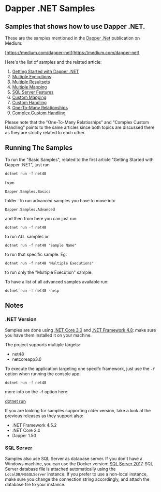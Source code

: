 # Dapper .NET Samples
## Samples that shows how to use Dapper .NET.

These are the samples mentioned in the [Dapper .Net](https://github.com/StackExchange/Dapper) publication on Medium:

[https://medium.com/dapper-net](https://medium.com/dapper-net)

Here's the list of samples and the related article:

 1. [Getting Started with Dapper .NET](https://medium.com/dapper-net/get-started-with-dapper-net-591592c335aa)
 2. [Multiple Executions](https://medium.com/dapper-net/multiple-executions-56c410e9f8dd)
 3. [Multiple Resultsets](https://medium.com/dapper-net/handling-multiple-resultsets-4b108a8c5172)
 4. [Multiple Mapping](https://medium.com/dapper-net/multiple-mapping-d36c637d14fa)
 5. [SQL Server Features](https://medium.com/dapper-net/sql-server-specific-features-2773d894a6ae)
 6. [Custom Mapping](https://medium.com/dapper-net/custom-columns-mapping-1cd45dfd51d6)
 7. [Custom Handling](https://medium.com/dapper-net/custom-type-handling-4b447b97c620)
 8. [One-To-Many Relationships](https://medium.com/dapper-net/one-to-many-mapping-with-dapper-55ae6a65cfd4)
 9. [Complex Custom Handling](https://medium.com/dapper-net/one-to-many-mapping-with-dapper-55ae6a65cfd4)

Please note that the "One-To-Many Relatioships" and "Complex Custom Handling" points to the same articles since both topics are discussed there as they are strictly related to each other.

## Running The Samples

To run the "Basic Samples", related to the first article "Getting Started with Dapper .NET", just run

```dotnet run -f net48```

from

```Dapper.Samples.Basics```

folder. To run advanced samples you have to move into 

```Dapper.Samples.Advanced```

and then from here you can just run

```dotnet run -f net48```

to run ALL samples or 

```dotnet run -f net48 "Sample Name"```

to run that specific sample. Eg:

```dotnet run -f net48 "Multiple Executions"```

to run only the "Multiple Execution" sample.

To have a list of all advanced samples available run:

```dotnet run -f net48 -help```

## Notes

### .NET Version

Samples are done using [.NET Core 3.0](https://www.microsoft.com/net/download/windows) and [.NET Framework 4.8](https://www.microsoft.com/net/download/windows): make sure you have them installed it on your machine.

The project supports multiple targets:

* net48
* netcoreapp3.0

To execute the application targeting one specifc framework, just use the `-f` option when running the console app:

```dotnet run -f net48```

more info on the `-f` option here:

[dotnet run](https://docs.microsoft.com/en-us/dotnet/core/tools/dotnet-run)

If you are looking for samples supporting older version, take a look at the previous releases as they support also:

* .NET Framework 4.5.2
* .NET Core 2.0
* Dapper 1.50

### SQL Server

Samples also use SQL Server as database server. If you don't have a Windows machine, you can use the Docker version: [SQL Server 2017](https://www.microsoft.com/en-us/sql-server/sql-server-2017). 
SQL Server database file is attached automatically using the `LocalDB/MSSQLServer` instance. If you prefer to use a non-local instance, make sure you change the connection string accordingly, and attach the database file to your instance.
